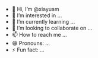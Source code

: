 - 👋 Hi, I’m @xiayuam
- 👀 I’m interested in ...
- 🌱 I’m currently learning ...
- 💞️ I’m looking to collaborate on ...
- 📫 How to reach me ...
- 😄 Pronouns: ...
- ⚡ Fun fact: ...

<!---
xiayuam/xiayuam is a ✨ special ✨ repository because its `README.md` (this file) appears on your GitHub profile.
You can click the Preview link to take a look at your changes.
--->
